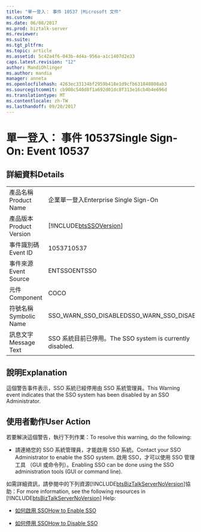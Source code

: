 ```yaml
---
title: "單一登入： 事件 10537 |Microsoft 文件"
ms.custom: 
ms.date: 06/08/2017
ms.prod: biztalk-server
ms.reviewer: 
ms.suite: 
ms.tgt_pltfrm: 
ms.topic: article
ms.assetid: 5c42a4f6-043b-4d4a-956a-a1c1407d2e33
caps.latest.revision: "12"
author: MandiOhlinger
ms.author: mandia
manager: anneta
ms.openlocfilehash: 4263ec33134bf2959b418e1d9cfb631848808ab3
ms.sourcegitcommit: cb908c540d8f1a692d01dc8f313e16cb4b4e696d
ms.translationtype: MT
ms.contentlocale: zh-TW
ms.lasthandoff: 09/20/2017
---
```

# <a name="single-sign-on-event-10537"></a><span data-ttu-id="c87cd-102">單一登入： 事件 10537</span><span class="sxs-lookup"><span data-stu-id="c87cd-102">Single Sign-On: Event 10537</span></span>
## <a name="details"></a><span data-ttu-id="c87cd-103">詳細資料</span><span class="sxs-lookup"><span data-stu-id="c87cd-103">Details</span></span>  
  
|||  
|-|-|  
|<span data-ttu-id="c87cd-104">產品名稱</span><span class="sxs-lookup"><span data-stu-id="c87cd-104">Product Name</span></span>|<span data-ttu-id="c87cd-105">企業單一登入</span><span class="sxs-lookup"><span data-stu-id="c87cd-105">Enterprise Single Sign-On</span></span>|  
|<span data-ttu-id="c87cd-106">產品版本</span><span class="sxs-lookup"><span data-stu-id="c87cd-106">Product Version</span></span>|[!INCLUDE[btsSSOVersion](../includes/btsssoversion-md.md)]|  
|<span data-ttu-id="c87cd-107">事件識別碼</span><span class="sxs-lookup"><span data-stu-id="c87cd-107">Event ID</span></span>|<span data-ttu-id="c87cd-108">10537</span><span class="sxs-lookup"><span data-stu-id="c87cd-108">10537</span></span>|  
|<span data-ttu-id="c87cd-109">事件來源</span><span class="sxs-lookup"><span data-stu-id="c87cd-109">Event Source</span></span>|<span data-ttu-id="c87cd-110">ENTSSO</span><span class="sxs-lookup"><span data-stu-id="c87cd-110">ENTSSO</span></span>|  
|<span data-ttu-id="c87cd-111">元件</span><span class="sxs-lookup"><span data-stu-id="c87cd-111">Component</span></span>|<span data-ttu-id="c87cd-112">CO</span><span class="sxs-lookup"><span data-stu-id="c87cd-112">CO</span></span>|  
|<span data-ttu-id="c87cd-113">符號名稱</span><span class="sxs-lookup"><span data-stu-id="c87cd-113">Symbolic Name</span></span>|<span data-ttu-id="c87cd-114">SSO_WARN_SSO_DISABLED</span><span class="sxs-lookup"><span data-stu-id="c87cd-114">SSO_WARN_SSO_DISABLED</span></span>|  
|<span data-ttu-id="c87cd-115">訊息文字</span><span class="sxs-lookup"><span data-stu-id="c87cd-115">Message Text</span></span>|<span data-ttu-id="c87cd-116">SSO 系統目前已停用。</span><span class="sxs-lookup"><span data-stu-id="c87cd-116">The SSO system is currently disabled.</span></span>|  
  
## <a name="explanation"></a><span data-ttu-id="c87cd-117">說明</span><span class="sxs-lookup"><span data-stu-id="c87cd-117">Explanation</span></span>  
 <span data-ttu-id="c87cd-118">這個警告事件表示，SSO 系統已經停用由 SSO 系統管理員。</span><span class="sxs-lookup"><span data-stu-id="c87cd-118">This Warning event indicates that the SSO system has been disabled by an SSO Administrator.</span></span>  
  
## <a name="user-action"></a><span data-ttu-id="c87cd-119">使用者動作</span><span class="sxs-lookup"><span data-stu-id="c87cd-119">User Action</span></span>  
 <span data-ttu-id="c87cd-120">若要解決這個警告，執行下列作業：</span><span class="sxs-lookup"><span data-stu-id="c87cd-120">To resolve this warning, do the following:</span></span>  
  
-   <span data-ttu-id="c87cd-121">請連絡您的 SSO 系統管理員，才能啟用 SSO 系統。</span><span class="sxs-lookup"><span data-stu-id="c87cd-121">Contact your SSO Administrator to enable the SSO system.</span></span> <span data-ttu-id="c87cd-122">啟用 SSO，才可以使用 SSO 管理工具 （GUI 或命令列）。</span><span class="sxs-lookup"><span data-stu-id="c87cd-122">Enabling SSO can be done using the SSO administration tools (GUI or command line).</span></span>  
  
 <span data-ttu-id="c87cd-123">如需詳細資訊，請參閱中的下列資源[!INCLUDE[btsBizTalkServerNoVersion](../includes/btsbiztalkservernoversion-md.md)]協助：</span><span class="sxs-lookup"><span data-stu-id="c87cd-123">For more information, see the following resources in [!INCLUDE[btsBizTalkServerNoVersion](../includes/btsbiztalkservernoversion-md.md)] Help:</span></span>  
  
-   [<span data-ttu-id="c87cd-124">如何啟用 SSO</span><span class="sxs-lookup"><span data-stu-id="c87cd-124">How to Enable SSO</span></span>](../core/how-to-enable-sso.md)  
  
-   [<span data-ttu-id="c87cd-125">如何停用 SSO</span><span class="sxs-lookup"><span data-stu-id="c87cd-125">How to Disable SSO</span></span>](../core/how-to-disable-sso.md)